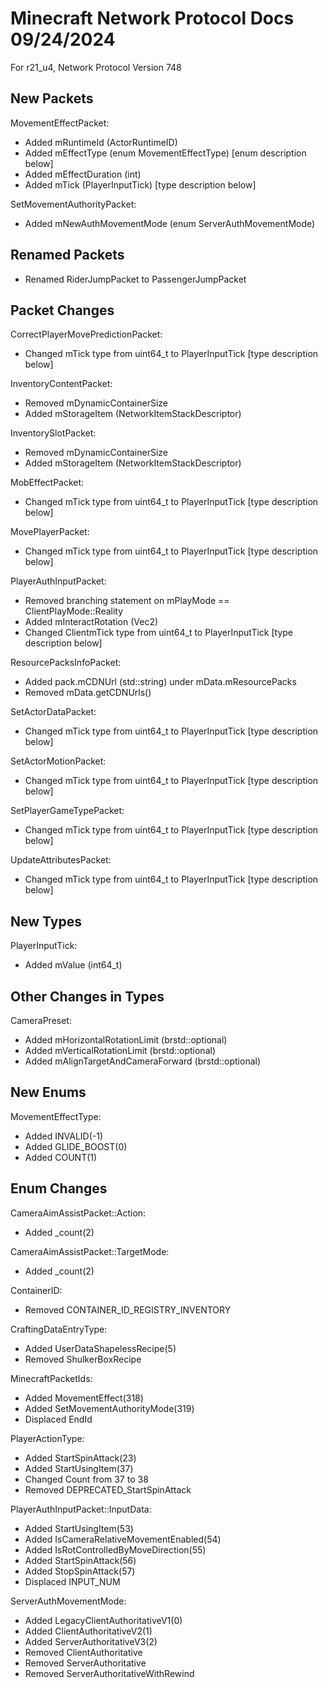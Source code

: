 # Minecraft Network Protocol Docs 09/24/2024
For r21_u4, Network Protocol Version 748


## New Packets

MovementEffectPacket:
* Added mRuntimeId (ActorRuntimeID)
* Added mEffectType (enum MovementEffectType) [enum description below]
* Added mEffectDuration (int)
* Added mTick (PlayerInputTick) [type description below]

SetMovementAuthorityPacket:
* Added mNewAuthMovementMode (enum ServerAuthMovementMode)


## Renamed Packets

* Renamed RiderJumpPacket to PassengerJumpPacket


## Packet Changes

CorrectPlayerMovePredictionPacket:
* Changed mTick type from uint64_t to PlayerInputTick [type description below]

InventoryContentPacket:
* Removed mDynamicContainerSize
* Added mStorageItem (NetworkItemStackDescriptor)

InventorySlotPacket:
* Removed mDynamicContainerSize
* Added mStorageItem (NetworkItemStackDescriptor)

MobEffectPacket:
* Changed mTick type from uint64_t to PlayerInputTick [type description below]

MovePlayerPacket:
* Changed mTick type from uint64_t to PlayerInputTick [type description below]

PlayerAuthInputPacket:
* Removed branching statement on mPlayMode == ClientPlayMode::Reality
* Added mInteractRotation (Vec2)
* Changed ClientmTick type from uint64_t to PlayerInputTick [type description below]

ResourcePacksInfoPacket:
* Added pack.mCDNUrl (std::string) under mData.mResourcePacks
* Removed mData.getCDNUrls()

SetActorDataPacket:
* Changed mTick type from uint64_t to PlayerInputTick [type description below]

SetActorMotionPacket:
* Changed mTick type from uint64_t to PlayerInputTick [type description below]

SetPlayerGameTypePacket:
* Changed mTick type from uint64_t to PlayerInputTick [type description below]

UpdateAttributesPacket:
* Changed mTick type from uint64_t to PlayerInputTick [type description below]


## New Types

PlayerInputTick:
* Added mValue (int64_t)


## Other Changes in Types

CameraPreset:
* Added mHorizontalRotationLimit (brstd::optional<Vec2>)
* Added mVerticalRotationLimit (brstd::optional<Vec2>)
* Added mAlignTargetAndCameraForward (brstd::optional<bool>)


## New Enums

MovementEffectType:
* Added INVALID(-1)
* Added GLIDE_BOOST(0)
* Added COUNT(1)


## Enum Changes

CameraAimAssistPacket::Action:
* Added _count(2)

CameraAimAssistPacket::TargetMode:
* Added _count(2)

ContainerID:
* Removed CONTAINER_ID_REGISTRY_INVENTORY

CraftingDataEntryType:
* Added UserDataShapelessRecipe(5)
* Removed ShulkerBoxRecipe

MinecraftPacketIds:
* Added MovementEffect(318)
* Added SetMovementAuthorityMode(319)
* Displaced EndId

PlayerActionType:
* Added StartSpinAttack(23)
* Added StartUsingItem(37)
* Changed Count from 37 to 38
* Removed DEPRECATED_StartSpinAttack

PlayerAuthInputPacket::InputData:
* Added StartUsingItem(53)
* Added IsCameraRelativeMovementEnabled(54)
* Added IsRotControlledByMoveDirection(55)
* Added StartSpinAttack(56)
* Added StopSpinAttack(57)
* Displaced INPUT_NUM

ServerAuthMovementMode:
* Added LegacyClientAuthoritativeV1(0)
* Added ClientAuthoritativeV2(1)
* Added ServerAuthoritativeV3(2)
* Removed ClientAuthoritative
* Removed ServerAuthoritative
* Removed ServerAuthoritativeWithRewind
